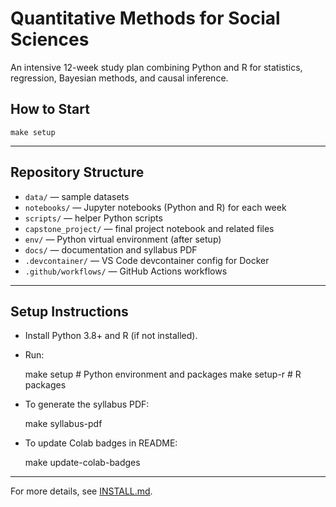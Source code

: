 # Quantitative Methods for Social Sciences

An intensive 12-week study plan combining Python and R for statistics, regression, Bayesian methods, and causal inference.

## How to Start

    make setup

---

## Repository Structure

- `data/` — sample datasets  
- `notebooks/` — Jupyter notebooks (Python and R) for each week  
- `scripts/` — helper Python scripts  
- `capstone_project/` — final project notebook and related files  
- `env/` — Python virtual environment (after setup)  
- `docs/` — documentation and syllabus PDF  
- `.devcontainer/` — VS Code devcontainer config for Docker  
- `.github/workflows/` — GitHub Actions workflows  

---

## Setup Instructions

- Install Python 3.8+ and R (if not installed).  
- Run:

    make setup         # Python environment and packages
    make setup-r       # R packages

- To generate the syllabus PDF:

    make syllabus-pdf

- To update Colab badges in README:

    make update-colab-badges

---

For more details, see [INSTALL.md](docs/INSTALL.md).
